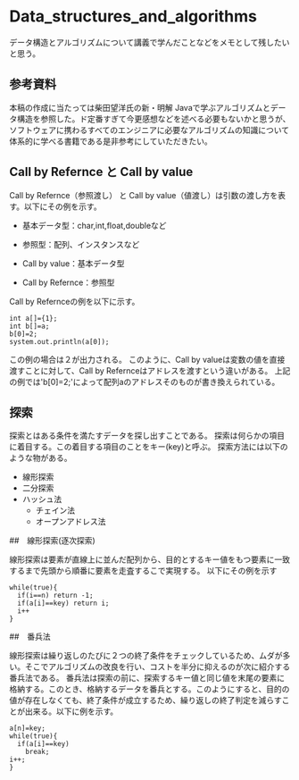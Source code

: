 # Data_structures_and_algorithms

データ構造とアルゴリズムについて講義で学んだことなどをメモとして残したいと思う。

## 参考資料

本稿の作成に当たっては柴田望洋氏の新・明解 Javaで学ぶアルゴリズムとデータ構造を参照した。ド定番すぎて今更感想などを述べる必要もないかと思うが、ソフトウェアに携わるすべてのエンジニアに必要なアルゴリズムの知識について体系的に学べる書籍である是非参考にしていただきたい。

## Call by Refernce と Call by value

Call by Refernce（参照渡し） と Call by value（値渡し）は引数の渡し方を表す。以下にその例を示す。
 - 基本データ型：char,int,float,doubleなど
 - 参照型：配列、インスタンスなど

 - Call by value：基本データ型
 - Call by Refernce：参照型

Call by Refernceの例を以下に示す。

    int a[]={1};
    int b[]=a;
    b[0]=2;
    system.out.println(a[0]);

この例の場合は２が出力される。
このように、Call by valueは変数の値を直接渡すことに対して、Call by Refernceはアドレスを渡すという違いがある。
上記の例では'b[0]=2;'によって配列aのアドレスそのものが書き換えられている。

## 探索

探索とはある条件を満たすデータを探し出すことである。
探索は何らかの項目に着目する。この着目する項目のことをキー(key)と呼ぶ。
探索方法には以下のような物がある。
 - 線形探索
 - 二分探索
 - ハッシュ法
   - チェイン法
   - オープンアドレス法

##　線形探索(逐次探索)

線形探索は要素が直線上に並んだ配列から、目的とするキー値をもつ要素に一致するまで先頭から順番に要素を走査するこで実現する。
以下にその例を示す

    while(true){
      if(i==n) return -1;
      if(a[i]==key) return i;
      i++
    }

##　番兵法

線形探索は繰り返しのたびに２つの終了条件をチェックしているため、ムダが多い。そこでアルゴリズムの改良を行い、コストを半分に抑えるのが次に紹介する番兵法である。
番兵法は探索の前に、探索するキー値と同じ値を末尾の要素に格納する。このとき、格納するデータを番兵とする。このようにすると、目的の値が存在しなくても、終了条件が成立するため、繰り返しの終了判定を減らすことが出来る。以下に例を示す。

    a[n]=key;
    while(true){
      if(a[i]==key)
        break;
    i++;
    }


